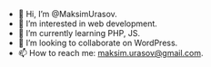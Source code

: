 - 👋 Hi, I’m @MaksimUrasov.
- 👀 I’m interested in web development.
- 🌱 I’m currently learning PHP, JS.
- 💞️ I’m looking to collaborate on WordPress.
- 📫 How to reach me: maksim.urasov@gmail.com.

<!---
MaksimUrasov/MaksimUrasov is a ✨ special ✨ repository because its `README.md` (this file) appears on your GitHub profile.
You can click the Preview link to take a look at your changes.
--->
